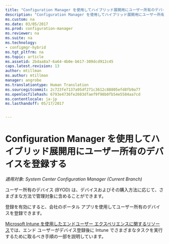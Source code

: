 ```yaml
---
title: "Configuration Manager を使用してハイブリッド展開用にユーザー所有のデバイスを登録する | Microsoft Docs"
description: "Configuration Manager を使用してハイブリッド展開用にユーザー所有のデバイスを登録するさまざまな方法について説明します。"
ms.custom: na
ms.date: 03/05/2017
ms.prod: configuration-manager
ms.reviewer: na
ms.suite: na
ms.technology:
- configmgr-hybrid
ms.tgt_pltfrm: na
ms.topic: article
ms.assetid: 2bdaa8a7-6a64-4b0e-b617-309dcd912c45
caps.latest.revision: 13
author: mtillman
ms.author: mtillman
manager: angrobe
ms.translationtype: Human Translation
ms.sourcegitcommit: 2c723fe7137a95df271c3612c88805efd8fb9a77
ms.openlocfilehash: 6793e4736fe2603dfaef9f98b0fb54e5584aa7cd
ms.contentlocale: ja-jp
ms.lasthandoff: 05/17/2017


---
```

# <a name="enroll-user-owned-devices-for-hybrid-deployments-with-configuration-manager"></a>Configuration Manager を使用してハイブリッド展開用にユーザー所有のデバイスを登録する

*適用対象: System Center Configuration Manager (Current Branch)*

ユーザー所有のデバイス (BYOD) は、デバイスおよびその購入方法に応じて、さまざまな方法で管理対象に含めることができます。  

登録を有効にすると、会社のポータル アプリを使用してユーザー所有のデバイスを登録できます。

[Microsoft Intune を使用したエンドユーザー エクスペリエンスに関するリソース](https://docs.microsoft.com/en-us/intune/deploy-use/what-to-tell-your-end-users-about-using-microsoft-intune)では、エンド ユーザーがデバイス登録後に Intune でさまざまなタスクを実行するために取るべき手順の一部を説明しています。

